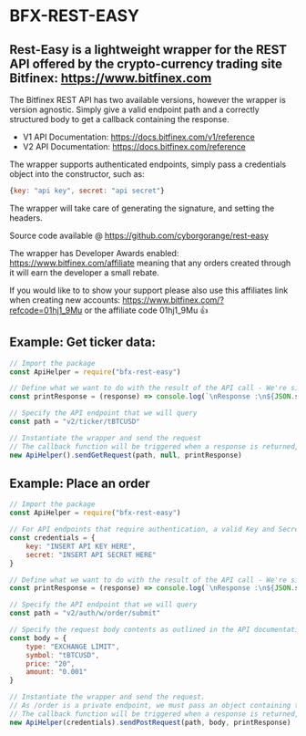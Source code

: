 # BFX-REST-EASY #

## Rest-Easy is a lightweight wrapper for the REST API offered by the crypto-currency trading site Bitfinex: https://www.bitfinex.com

The Bitfinex REST API has two available versions, however the wrapper is version agnostic.
Simply give a valid endpoint path and a correctly structured body to get a callback containing the response.

* V1 API Documentation: https://docs.bitfinex.com/v1/reference
* V2 API Documentation: https://docs.bitfinex.com/reference

The wrapper supports authenticated endpoints, simply pass a credentials object into the constructor, such as:
```javascript
{key: "api key", secret: "api secret"}
```
The wrapper will take care of generating the signature, and setting the headers.

Source code available @ https://github.com/cyborgorange/rest-easy

The wrapper has Developer Awards enabled: https://www.bitfinex.com/affiliate meaning that any orders created through it will earn the developer a small rebate.

If you would like to to show your support please also use this affiliates link when creating new accounts: https://www.bitfinex.com/?refcode=01hj1_9Mu or the affiliate code 01hj1_9Mu 👍

## Example: Get ticker data:
```javascript
// Import the package
const ApiHelper = require("bfx-rest-easy")

// Define what we want to do with the result of the API call - We're simply printing the response 
const printResponse = (response) => console.log(`\nResponse :\n${JSON.stringify(response, null, 2)}`)

// Specify the API endpoint that we will query
const path = "v2/ticker/tBTCUSD"

// Instantiate the wrapper and send the request
// The callback function will be triggered when a response is returned, and we should see the content in the console
new ApiHelper().sendGetRequest(path, null, printResponse)
```

## Example: Place an order
```javascript
// Import the package
const ApiHelper = require("bfx-rest-easy")

// For API endpoints that require authentication, a valid Key and Secret must be provided
const credentials = {
    key: "INSERT API KEY HERE",
    secret: "INSERT API SECRET HERE"
}

// Define what we want to do with the result of the API call - We're simply printing the response 
const printResponse = (response) => console.log(`\nResponse :\n${JSON.stringify(response, null, 2)}`)

// Specify the API endpoint that we will query
const path = "v2/auth/w/order/submit"

// Specify the request body contents as outlined in the API documentation
const body = {
    type: "EXCHANGE LIMIT",
    symbol: "tBTCUSD",
    price: "20",
    amount: "0.001"
}

// Instantiate the wrapper and send the request.
// As /order is a private endpoint, we must pass an object containing the API credentials to the constructor.
// The callback function will be triggered when a response is returned, and we should see the content in the console.
new ApiHelper(credentials).sendPostRequest(path, body, printResponse)
```